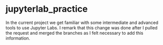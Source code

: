 # jupyterlab_practice
In the current project we get familiar with some intermediate and advanced tools to use Jupyter Labs. 
I remark that this change was done after I pulled the request and merged the branches as I felt necessary to add this information.